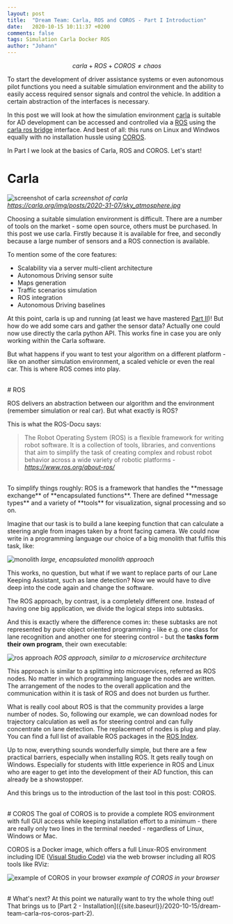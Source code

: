 ```yaml
---
layout: post
title:  "Dream Team: Carla, ROS and COROS - Part I Introduction"
date:   2020-10-15 10:11:37 +0200
comments: false
tags: Simulation Carla Docker ROS
author: "Johann"
---
```


$$carla + ROS + COROS \neq chaos$$

To start the development of driver assistance systems or even autonomous pilot functions you need a suitable simulation environment and the ability to easily access required sensor signals and control the vehicle. In addition a certain abstraction of the interfaces is necessary. 

In this post we will look at how the simulation environment [carla](https://carla.org) is suitable for AD development can be accessed and controlled via a [ROS](https://www.ros.org) using the [carla ros bridge](https://github.com/carla-simulator/ros-bridge) interface. And best of all: this runs on Linux and Windwos equally with no installation hussle using [COROS](https://github.com/gismo07/coros).

In Part I we look at the basics of Carla, ROS and COROS. Let's start!

# Carla
![screenshot of carla](https://carla.org/img/posts/2020-31-07/sky_atmosphere.jpg)
*screenshot of carla https://carla.org/img/posts/2020-31-07/sky_atmosphere.jpg*

Choosing a suitable simulation environment is difficult. There are a number of tools on the market - some open source, others must be purchased. In this post we use carla. Firstly because it is available for free, and secondly because a large number of sensors and a ROS connection is available.

To mention some of the core features: 
 - Scalability via a server multi-client architecture
 - Autonomous Driving sensor suite
 - Maps generation
 - Traffic scenarios simulation
 - ROS integration
 - Autonomous Driving baselines

At this point, carla is up and running (at least we have mastered [Part II]({{site.baseurl}}/2020-10-15/dream-team-carla-ros-coros-part-2))! But how do we add some cars and gather the sensor data? Actually one could now use directly the carla python API. This works fine in case you are only working within the Carla software. 

But what happens if you want to test your algorithm on a different platform - like on another simulation environment, a scaled vehicle or even the real car. This is where ROS comes into play.

<br>
# ROS


ROS delivers an abstraction between our algorithm and the environment (remember simulation or real car). But what exactly is ROS?

This is what the ROS-Docu says:
> The Robot Operating System (ROS) is a flexible framework for writing robot software. It is a collection of tools, libraries, and conventions that aim to simplify the task of creating complex and robust robot behavior across a wide variety of robotic platforms -
*https://www.ros.org/about-ros/*

<br>
To simplify things roughly: ROS is a framework that handles the **message exchange** of **encapsulated functions**. There are defined **message types** and a variety of **tools** for visualization, signal processing and so on.

Imagine that our task is to build a lane keeping function that can calculate a steering angle from images taken by a front facing camera. We could now write in a programming language our choice of a big monolith that fulfils this task, like: 

![monolith]({{site.baseurl}}/assets/intro/mono.png)
*large, encapsulated monolith approach*

This works, no question, but what if we want to replace parts of our Lane Keeping Assistant, such as lane detection? Now we would have to dive deep into the code again and change the software.

The ROS approach, by contrast, is a completely different one. Instead of having one big application, we divide the logical steps into subtasks. 

And this is exactly where the difference comes in: these subtasks are not represented by pure object oriented programming - like e.g. one class for lane recognition and another one for steering control - but the **tasks form their own program**, their own executable:

![ros approach]({{site.baseurl}}/assets/intro/ros.png)
*ROS approach, similar to a microservice architecture*

This approach is similar to a splitting into microservices, referred as ROS nodes. No matter in which programming language the nodes are written. The arrangement of the nodes to the overall application and the communication within it is task of ROS and does not burden us further.

What is really cool about ROS is that the community provides a large number of nodes. So, following our example, we can download nodes for trajectory calculation as well as for steering control and can fully concentrate on lane detection. The replacement of nodes is plug and play. You can find a full list of available ROS packages in the [ROS Index](https://index.ros.org/packages/).

Up to now, everything sounds wonderfully simple, but there are a few practical barriers, especially when installing ROS. It gets really tough on Windows. Especially for students with little experience in ROS and Linux who are eager to get into the development of their AD function, this can already be a showstopper.

And this brings us to the introduction of the last tool in this post: COROS.

<br>
# COROS
The goal of COROS is to provide a complete ROS environment with full GUI access while keeping installation effort to a minimum - there are really only two lines in the terminal needed - regardless of Linux, Windows or Mac.

COROS is a Docker image, which offers a full Linux-ROS environment including IDE ([Visual Studio Code](https://code.visualstudio.com)) via the web browser including all ROS tools like RViz:

![example of COROS in your browser](https://raw.githubusercontent.com/gismo07/coros/master/assets/coros_web.png)
*example of COROS in your browser*

<br>
# What's next?
At this point we naturally want to try the whole thing out! That brings us to [Part 2 - Installation]({{site.baseurl}}/2020-10-15/dream-team-carla-ros-coros-part-2).
